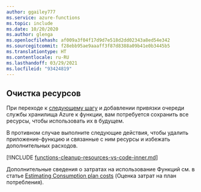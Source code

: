 ```yaml
---
author: ggailey777
ms.service: azure-functions
ms.topic: include
ms.date: 10/20/2020
ms.author: glenga
ms.openlocfilehash: af009a3f04f17d9d7e518d2dd02343a8ed54e342
ms.sourcegitcommit: f28ebb95ae9aaaff3f87d8388a09b41e0b3445b5
ms.translationtype: HT
ms.contentlocale: ru-RU
ms.lasthandoff: 03/29/2021
ms.locfileid: "93424819"
---
```

## <a name="clean-up-resources"></a>Очистка ресурсов

При переходе к [следующему шагу](#next-steps) и добавлении привязки очереди службы хранилища Azure к функции, вам потребуется сохранить все ресурсы, чтобы использовать их в будущем.

В противном случае выполните следующие действия, чтобы удалить приложение-функцию и связанные с ним ресурсы и избежать дополнительных расходов.

[!INCLUDE [functions-cleanup-resources-vs-code-inner.md](functions-cleanup-resources-vs-code-inner.md)]

Дополнительные сведения о затратах на использование Функций см. в статье [Estimating Consumption plan costs](../articles/azure-functions/functions-consumption-costs.md) (Оценка затрат на план потребления).